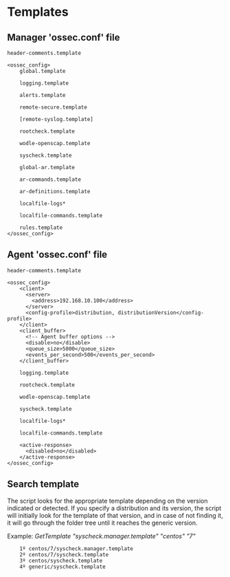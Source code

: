 # Templates



## Manager 'ossec.conf' file


    header-comments.template

    <ossec_config>
        global.template

        logging.template

        alerts.template

        remote-secure.template

        [remote-syslog.template]

        rootcheck.template

        wodle-openscap.template

        syscheck.template

        global-ar.template

        ar-commands.template

        ar-definitions.template

        localfile-logs*

        localfile-commands.template

        rules.template
    </ossec_config>

## Agent 'ossec.conf' file

    header-comments.template

    <ossec_config>
        <client>
          <server>
            <address>192.168.10.100</address>
          </server>
          <config-profile>distribution, distributionVersion</config-profile>
        </client>
        <client_buffer>
          <!-- Agent buffer options -->
          <disable>no</disable>
          <queue_size>5000</queue_size>
          <events_per_second>500</events_per_second>
        </client_buffer>

        logging.template

        rootcheck.template

        wodle-openscap.template

        syscheck.template

        localfile-logs*

        localfile-commands.template

        <active-response>
          <disabled>no</disabled>
        </active-response>
    </ossec_config>

## Search template
The script looks for the appropriate template depending on the version indicated or detected. If you specify a distribution and its version, the script will initially look for the template of that version, and in case of not finding it, it will go through the folder tree until it reaches the generic version.

Example:
    _GetTemplate "syscheck.manager.template" "centos" "7"_

        1º centos/7/syscheck.manager.template
        2º centos/7/syscheck.template
        3º centos/syscheck.template
        4º generic/syscheck.template
